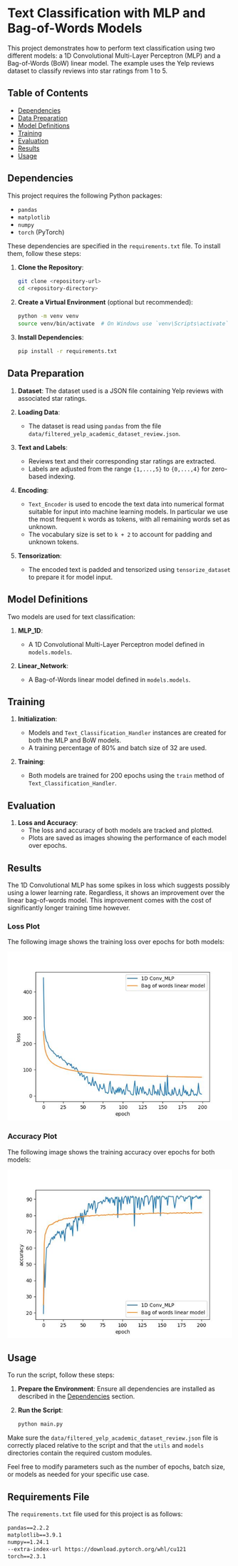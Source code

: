 # Text Classification with MLP and Bag-of-Words Models

This project demonstrates how to perform text classification using two different models: a 1D Convolutional Multi-Layer Perceptron (MLP) and a Bag-of-Words (BoW) linear model. The example uses the Yelp reviews dataset to classify reviews into star ratings from 1 to 5.

## Table of Contents

- [Dependencies](#dependencies)
- [Data Preparation](#data-preparation)
- [Model Definitions](#model-definitions)
- [Training](#training)
- [Evaluation](#evaluation)
- [Results](#results)
- [Usage](#usage)

## Dependencies

This project requires the following Python packages:

- `pandas`
- `matplotlib`
- `numpy`
- `torch` (PyTorch)

These dependencies are specified in the `requirements.txt` file. To install them, follow these steps:

1. **Clone the Repository**:

    ```bash
    git clone <repository-url>
    cd <repository-directory>
    ```

2. **Create a Virtual Environment** (optional but recommended):

    ```bash
    python -m venv venv
    source venv/bin/activate  # On Windows use `venv\Scripts\activate`
    ```

3. **Install Dependencies**:

    ```bash
    pip install -r requirements.txt
    ```

## Data Preparation

1. **Dataset**: The dataset used is a JSON file containing Yelp reviews with associated star ratings.

2. **Loading Data**:
   - The dataset is read using `pandas` from the file `data/filtered_yelp_academic_dataset_review.json`.

3. **Text and Labels**:
   - Reviews text and their corresponding star ratings are extracted.   
   - Labels are adjusted from the range `{1,...,5}` to `{0,...,4}` for zero-based indexing.

4. **Encoding**:
   - `Text_Encoder` is used to encode the text data into numerical format suitable for input into machine learning models. In particular we use the most frequent `k` words as tokens, with all remaining words set as unknown.
   - The vocabulary size is set to `k + 2` to account for padding and unknown tokens.

5. **Tensorization**:
   - The encoded text is padded and tensorized using `tensorize_dataset` to prepare it for model input.

## Model Definitions

Two models are used for text classification:

1. **MLP_1D**:
   - A 1D Convolutional Multi-Layer Perceptron model defined in `models.models`.

2. **Linear_Network**:
   - A Bag-of-Words linear model defined in `models.models`.

## Training

1. **Initialization**:
   - Models and `Text_Classification_Handler` instances are created for both the MLP and BoW models.
   - A training percentage of 80% and batch size of 32 are used.

2. **Training**:
   - Both models are trained for 200 epochs using the `train` method of `Text_Classification_Handler`.

## Evaluation

1. **Loss and Accuracy**:
   - The loss and accuracy of both models are tracked and plotted.
   - Plots are saved as images showing the performance of each model over epochs.

## Results

The 1D Convolutional MLP has some spikes in loss which suggests possibly using a lower learning rate. Regardless, it shows an improvement over the linear bag-of-words model. This improvement comes with the cost of significantly longer training time however.

### Loss Plot

The following image shows the training loss over epochs for both models:

![Loss Plot](images/losses.jpg)

### Accuracy Plot

The following image shows the training accuracy over epochs for both models:

![Accuracy Plot](images/accuracies.jpg)

## Usage

To run the script, follow these steps:

1. **Prepare the Environment**: Ensure all dependencies are installed as described in the [Dependencies](#dependencies) section.

2. **Run the Script**:

    ```bash
    python main.py
    ```

Make sure the `data/filtered_yelp_academic_dataset_review.json` file is correctly placed relative to the script and that the `utils` and `models` directories contain the required custom modules.

Feel free to modify parameters such as the number of epochs, batch size, or models as needed for your specific use case.

## Requirements File

The `requirements.txt` file used for this project is as follows:

```plaintext
pandas==2.2.2
matplotlib==3.9.1
numpy==1.24.1
--extra-index-url https://download.pytorch.org/whl/cu121
torch==2.3.1
